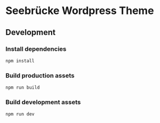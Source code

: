 # Seebrücke Wordpress Theme

## Development

### Install dependencies

`npm install`


### Build production assets

`npm run build`


### Build development assets

`npm run dev`
